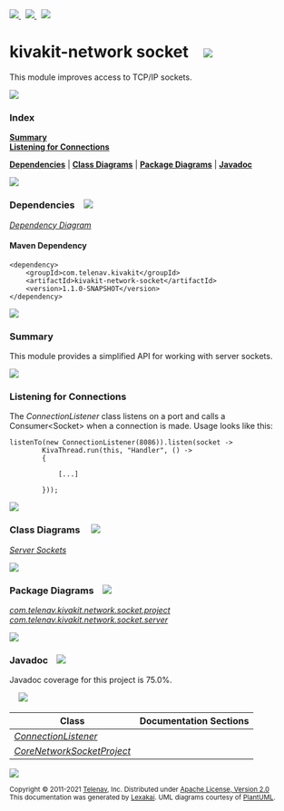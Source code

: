 [//]: # (start-user-text)

<a href="https://www.kivakit.org">
<img src="https://www.kivakit.org/images/web-32.png" srcset="https://www.kivakit.org/images/web-32-2x.png 2x"/>
</a>
&nbsp;
<a href="https://twitter.com/openkivakit">
<img src="https://www.kivakit.org/images/twitter-32.png" srcset="https://www.kivakit.org/images/twitter-32-2x.png 2x"/>
</a>
&nbsp;
<a href="https://kivakit.zulipchat.com">
<img src="https://www.kivakit.org/images/zulip-32.png" srcset="https://www.kivakit.org/images/zulip-32-2x.png 2x"/>
</a>

[//]: # (end-user-text)

# kivakit-network socket &nbsp;&nbsp; <img src="https://www.kivakit.org/images/communicate-32.png" srcset="https://www.kivakit.org/images/communicate-32-2x.png 2x"/>

This module improves access to TCP/IP sockets.

<img src="https://www.kivakit.org/images/horizontal-line-512.png" srcset="https://www.kivakit.org/images/horizontal-line-512-2x.png 2x"/>

### Index

[**Summary**](#summary)  
[**Listening for Connections**](#listening-for-connections)  

[**Dependencies**](#dependencies) | [**Class Diagrams**](#class-diagrams) | [**Package Diagrams**](#package-diagrams) | [**Javadoc**](#javadoc)

<img src="https://www.kivakit.org/images/horizontal-line-512.png" srcset="https://www.kivakit.org/images/horizontal-line-512-2x.png 2x"/>

### Dependencies <a name="dependencies"></a> &nbsp;&nbsp; <img src="https://www.kivakit.org/images/dependencies-32.png" srcset="https://www.kivakit.org/images/dependencies-32-2x.png 2x"/>

[*Dependency Diagram*](https://www.kivakit.org/1.1.0-SNAPSHOT/lexakai/kivakit/kivakit-network/socket/documentation/diagrams/dependencies.svg)

#### Maven Dependency

    <dependency>
        <groupId>com.telenav.kivakit</groupId>
        <artifactId>kivakit-network-socket</artifactId>
        <version>1.1.0-SNAPSHOT</version>
    </dependency>

<img src="https://www.kivakit.org/images/horizontal-line-128.png" srcset="https://www.kivakit.org/images/horizontal-line-128-2x.png 2x"/>

[//]: # (start-user-text)

### Summary <a name = "summary"></a>

This module provides a simplified API for working with server sockets.

<img src="https://www.kivakit.org/images/horizontal-line-128.png" srcset="https://www.kivakit.org/images/horizontal-line-128-2x.png 2x"/>

### Listening for Connections <a name = "listening-for-connections"></a>

The *ConnectionListener* class listens on a port and calls a Consumer&lt;Socket&gt; when
a connection is made. Usage looks like this:

    listenTo(new ConnectionListener(8086)).listen(socket ->
            KivaThread.run(this, "Handler", () ->
            {

                [...]

            }));

[//]: # (end-user-text)

<img src="https://www.kivakit.org/images/horizontal-line-128.png" srcset="https://www.kivakit.org/images/horizontal-line-128-2x.png 2x"/>

### Class Diagrams <a name="class-diagrams"></a> &nbsp; &nbsp; <img src="https://www.kivakit.org/images/diagram-40.png" srcset="https://www.kivakit.org/images/diagram-40-2x.png 2x"/>

[*Server Sockets*](https://www.kivakit.org/1.1.0-SNAPSHOT/lexakai/kivakit/kivakit-network/socket/documentation/diagrams/diagram-socket-server.svg)

<img src="https://www.kivakit.org/images/horizontal-line-128.png" srcset="https://www.kivakit.org/images/horizontal-line-128-2x.png 2x"/>

### Package Diagrams <a name="package-diagrams"></a> &nbsp;&nbsp; <img src="https://www.kivakit.org/images/box-32.png" srcset="https://www.kivakit.org/images/box-32-2x.png 2x"/>

[*com.telenav.kivakit.network.socket.project*](https://www.kivakit.org/1.1.0-SNAPSHOT/lexakai/kivakit/kivakit-network/socket/documentation/diagrams/com.telenav.kivakit.network.socket.project.svg)  
[*com.telenav.kivakit.network.socket.server*](https://www.kivakit.org/1.1.0-SNAPSHOT/lexakai/kivakit/kivakit-network/socket/documentation/diagrams/com.telenav.kivakit.network.socket.server.svg)

<img src="https://www.kivakit.org/images/horizontal-line-128.png" srcset="https://www.kivakit.org/images/horizontal-line-128-2x.png 2x"/>

### Javadoc <a name="javadoc"></a> &nbsp;&nbsp; <img src="https://www.kivakit.org/images/books-32.png" srcset="https://www.kivakit.org/images/books-32-2x.png 2x"/>

Javadoc coverage for this project is 75.0%.  
  
&nbsp; &nbsp; <img src="https://www.kivakit.org/images/meter-80-96.png" srcset="https://www.kivakit.org/images/meter-80-96-2x.png 2x"/>




| Class | Documentation Sections |
|---|---|
| [*ConnectionListener*](https://www.kivakit.org/1.1.0-SNAPSHOT/javadoc/kivakit/kivakit.network.socket/com/telenav/kivakit/network/socket/server/ConnectionListener.html) |  |  
| [*CoreNetworkSocketProject*](https://www.kivakit.org/1.1.0-SNAPSHOT/javadoc/kivakit/kivakit.network.socket/com/telenav/kivakit/network/socket/project/CoreNetworkSocketProject.html) |  |  

[//]: # (start-user-text)



[//]: # (end-user-text)

<img src="https://www.kivakit.org/images/horizontal-line-512.png" srcset="https://www.kivakit.org/images/horizontal-line-512-2x.png 2x"/>

<sub>Copyright &#169; 2011-2021 [Telenav](https://telenav.com), Inc. Distributed under [Apache License, Version 2.0](LICENSE)</sub>  
<sub>This documentation was generated by [Lexakai](https://lexakai.org). UML diagrams courtesy of [PlantUML](https://plantuml.com).</sub>

